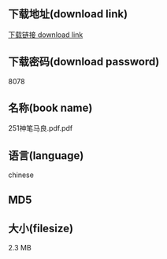 ## 下载地址(download link)
[下载链接 download link](https://voluble-croquembouche-d321dc.netlify.app/?s=251%E7%A5%9E%E7%AC%94%E9%A9%AC%E8%89%AF.pdf)

## 下载密码(download password)
8078

## 名称(book name)
251神笔马良.pdf.pdf

## 语言(language)
chinese

## MD5


## 大小(filesize)
2.3 MB
